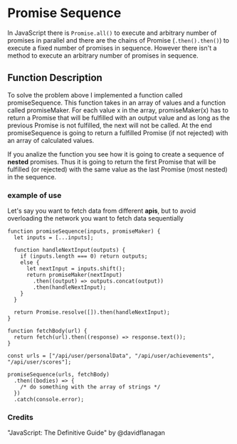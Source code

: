 # Promise Sequence

In JavaScript there is `Promise.all()` to execute and arbitrary number of promises in parallel and there are the chains of Promise (`.then().then()`) to execute a fixed number of promises in sequence. However there isn't a method to execute an arbitrary number of promises in sequence.

## Function Description

To solve the problem above I implemented a function called promiseSequence.
This function takes in an array of values and a function called promiseMaker. For each value x in the array, promiseMaker(x) has to return a Promise that will be fulfilled with an output value and as long as the previous Promise is not fulfilled, the next will not be called.
At the end promiseSequence is going to return a fulfilled Promise (if not rejected) with an array of calculated values.

If you analize the function you see how it is going to create a sequence of **nested** promises. Thus it is going to return the first Promise that will be fulfilled (or rejected) with the same value as the last Promise (most nested) in the sequence.

### example of use

Let's say you want to fetch data from different **apis**, but to avoid overloading the network you want to fetch data sequentially

```
function promiseSequence(inputs, promiseMaker) {
  let inputs = [...inputs];

  function handleNextInput(outputs) {
    if (inputs.length === 0) return outputs;
    else {
      let nextInput = inputs.shift();
      return promiseMaker(nextInput)
        .then((output) => outputs.concat(output))
        .then(handleNextInput);
    }
  }

  return Promise.resolve([]).then(handleNextInput);
}

function fetchBody(url) {
  return fetch(url).then((response) => response.text());
}

const urls = ["/api/user/personalData", "/api/user/achievements", "/api/user/scores"];

promiseSequence(urls, fetchBody)
  .then((bodies) => {
    /* do something with the array of strings */
  })
  .catch(console.error);
```

### Credits

"JavaScript: The Definitive Guide" by @davidflanagan
